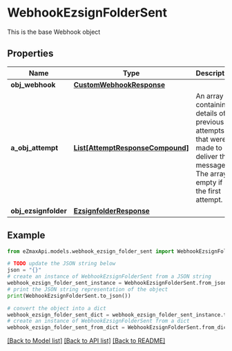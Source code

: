 # WebhookEzsignFolderSent

This is the base Webhook object

## Properties

Name | Type | Description | Notes
------------ | ------------- | ------------- | -------------
**obj_webhook** | [**CustomWebhookResponse**](CustomWebhookResponse.md) |  | 
**a_obj_attempt** | [**List[AttemptResponseCompound]**](AttemptResponseCompound.md) | An array containing details of previous attempts that were made to deliver the message. The array is empty if it&#39;s the first attempt. | 
**obj_ezsignfolder** | [**EzsignfolderResponse**](EzsignfolderResponse.md) |  | 

## Example

```python
from eZmaxApi.models.webhook_ezsign_folder_sent import WebhookEzsignFolderSent

# TODO update the JSON string below
json = "{}"
# create an instance of WebhookEzsignFolderSent from a JSON string
webhook_ezsign_folder_sent_instance = WebhookEzsignFolderSent.from_json(json)
# print the JSON string representation of the object
print(WebhookEzsignFolderSent.to_json())

# convert the object into a dict
webhook_ezsign_folder_sent_dict = webhook_ezsign_folder_sent_instance.to_dict()
# create an instance of WebhookEzsignFolderSent from a dict
webhook_ezsign_folder_sent_from_dict = WebhookEzsignFolderSent.from_dict(webhook_ezsign_folder_sent_dict)
```
[[Back to Model list]](../README.md#documentation-for-models) [[Back to API list]](../README.md#documentation-for-api-endpoints) [[Back to README]](../README.md)


